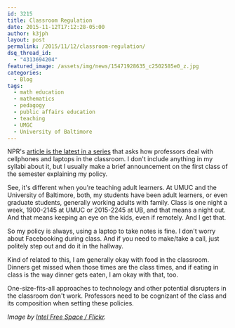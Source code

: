 ```yaml
---
id: 3215
title: Classroom Regulation
date: 2015-11-12T17:12:28-05:00
author: k3jph
layout: post
permalink: /2015/11/12/classroom-regulation/
dsq_thread_id:
  - "4313694204"
featured_image: /assets/img/news/15471928635_c2502585e0_z.jpg
categories:
  - Blog
tags:
  - math education
  - mathematics
  - pedagogy
  - public affairs education
  - teaching
  - UMGC
  - University of Baltimore
---
```

NPR's [article is the latest in a series](http://www.npr.org/sections/ed/2015/11/10/453986816/how-to-get-students-to-stop-using-their-cellphones-in-class) that asks how professors deal with cellphones and laptops in the classroom.  I don't include anything in my syllabi about it, but I usually make a brief announcement on the first class of the semester explaining my policy.

See, it's different when you're teaching adult learners.  At UMUC and the University of Baltimore, both, my students have been adult learners, or even graduate students, generally working adults with family.  Class is one night a week, 1900-2145 at UMUC or 2015-2245 at UB, and that means a night out.  And that means keeping an eye on the kids, even if remotely.  And I get that.

So my policy is always, using a laptop to take notes is fine.  I don't worry about Facebooking during class.  And if you need to make/take a call, just politely step out and do it in the hallway.  

Kind of related to this, I am generally okay with food in the classroom.  Dinners get missed when those times are the class times, and if eating in class is the way dinner gets eaten, I am okay with that, too.  

One-size-fits-all approaches to technology and other potential disrupters in the classroom don't work.  Professors need to be cognizant of the class and its composition when setting these policies.

_Image by [Intel Free Space / Flickr](https://www.flickr.com/photos/intelfreepress/15471928635/)._
